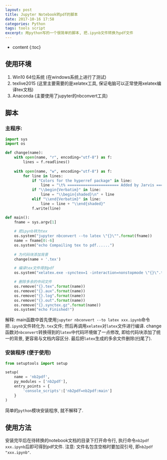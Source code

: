 ```yaml
---
layout: post
title: Jupyter Notebook转pdf的脚本
date: 2017-10-16 17:58
categories: Python
tags: tools script
excerpt: 用python写的一个很简单的脚本, 把.ipynb文件转换为pdf文件
---
```


* content
{:toc}

## 使用环境

1. Win10 64位系统 (在windows系统上进行了测试)
2. texlive2015 (这里主要需要的是xelatex工具, 保证电脑可以正常使用xelatex编译tex文档)
3. Anaconda (主要使用了jupyter的nbconvert工具)

## 脚本

### **主程序**:

```python
import sys
import os

def change(name):
    with open(name, "r", encoding="utf-8") as f:
        lines = f.readlines()
    
    with open(name, "w", encoding="utf-8") as f:
        for line in lines:
            if "Colors for the hyperref package" in line:
                line = "\t% ======================= Added by Jarvis =====================\n\t\\usepackage{framed}\n\t\\usepackage{color}\n\t\\definecolor{shadecolor}{rgb}{0.97,0.97,0.97}\n\t% ======================= Added by Jarvis =====================" + line
            if "\\begin{Verbatim}" in line:
                line = "\\begin{shaded}\n" + line
            elif "\\end{Verbatim}" in line:
                line = line + "\\end{shaded}"
            f.write(line)

def main():
    fname = sys.argv[1]
    
    # 把ipynb转为tex
    os.system("jupyter nbconvert --to latex \"{}\"".format(fname))
    name = fname[0:-6]
    os.system("echo Compailing tex to pdf......")
    
    # 为代码块添加背景
    change(name + '.tex')

    # 编译tex文件得到pdf
    os.system("xelatex.exe -synctex=1 -interaction=nonstopmode \"{}\".tex > nul".format(name))

    # 删除多余的中间文件
    os.remove("{}.tex".format(name))
    os.remove("{}.aux".format(name))
    os.remove("{}.log".format(name))
    os.remove("{}.out".format(name))
    os.remove("{}.synctex.gz".format(name))
    os.system("echo Finished!")
```

解释: main函数中首先使用`jupyter nbconvert --to latex xxx.ipynb`命令把`.ipynb`文件转化为`.tex`文件; 然后再调用`xelatex`对`latex`文件进行编译. 
change函数对`nbconvert`转换得到的`latex`中代码环境做了一点修改, 即给代码块添加了统一的背景, 更容易与文档内容区分. 最后把`latex`生成的多余文件删除(扫尾了).


### **安装程序 (便于使用)**

```python
from setuptools import setup

setup(
    name = 'nb2pdf',
    py_modules = ['nb2pdf'],
    entry_points = {
        'console_scripts':['nb2pdf=nb2pdf:main']
    }
)
```

简单的`python`模块安装程序, 就不解释了. 


## 使用方法

安装完毕后在待转换的notebook文档的目录下打开命令行, 执行命令`nb2pdf xxx.ipynb`后即可得到pdf文件. 注意: 文件名包含空格时要加双引号, 即`nb2pdf "xxx.ipynb"`. 
